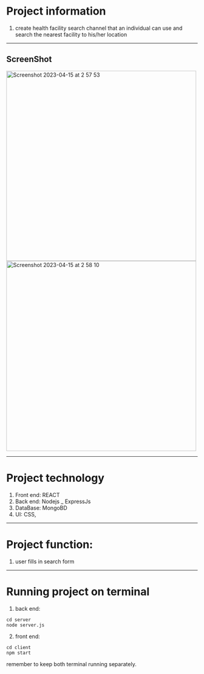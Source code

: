 # Project information

1. create health facility search channel that an individual can use and search the nearest facility to his/her location

---

## ScreenShot

<img width="500" alt="Screenshot 2023-04-15 at 2 57 53" src="https://user-images.githubusercontent.com/92304761/232172148-1d269668-83d9-45d3-b952-be5f5f2e8d83.png">


<img width="500" alt="Screenshot 2023-04-15 at 2 58 10" src="https://user-images.githubusercontent.com/92304761/232172164-1ba653e4-cdcb-4ef2-ada9-ffb44ec1a7a2.png">


---

# Project technology

1. Front end: REACT
2. Back end: Nodejs \_ ExpressJs
3. DataBase: MongoBD
4. UI: CSS,

---

# Project function:

1. user fills in search form

---

# Running project on terminal

1. back end:

```
cd server
node server.js

```

2. front end:

```
cd client
npm start
```

remember to keep both terminal running separately.
